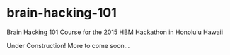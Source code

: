 # brain-hacking-101
Brain Hacking 101 Course for the 2015 HBM Hackathon in Honolulu Hawaii

Under Construction! More to come soon...
